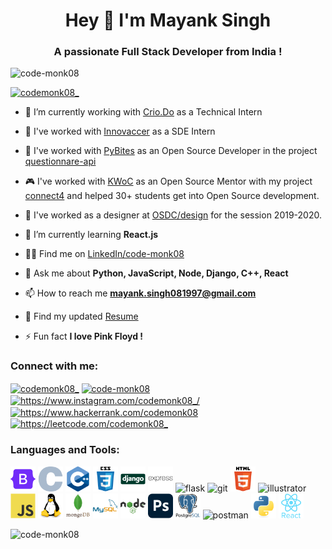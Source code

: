 <h1 align="center">Hey 👋 I'm Mayank Singh</h1>
<h3 align="center">A passionate Full Stack Developer from India !</h3>

<p align="left"> <img src="https://komarev.com/ghpvc/?username=code-monk08&label=Profile%20views&color=0e75b6&style=flat" alt="code-monk08" /> </p>

<p align="left"> <a href="https://twitter.com/codemonk08_" target="blank"><img src="https://img.shields.io/twitter/follow/codemonk08_?logo=twitter&style=for-the-badge" alt="codemonk08_" /></a> </p>


- 📜 I’m currently working with [Crio.Do](https://www.crio.do/) as a Technical Intern

- 🏥 I've worked with [Innovaccer](https://innovaccer.com/) as a SDE Intern

- 🔭 I've worked with [PyBites](https://codechalleng.es/) as an Open Source Developer in the project [questionnare-api](https://github.com/PyBites-Open-Source/questionnaire-api)

- 🎮 I've worked with [KWoC](https://kwoc.kossiitkgp.org/) as an Open Source Mentor with my project [connect4](https://github.com/code-monk08/connect4) and helped 30+ students get into Open Source development.

- 🎨 I've worked as a designer at [OSDC/design](https://github.com/osdc/design) for the session 2019-2020.

- 🌱 I’m currently learning **React.js**

- 👨‍💻 Find me on [LinkedIn/code-monk08](https://www.linkedin.com/in/code-monk08/)

- 💬 Ask me about **Python, JavaScript, Node, Django, C++, React**

- 📫 How to reach me **mayank.singh081997@gmail.com**

- 📄 Find my updated [Resume](https://drive.google.com/file/d/1KFrWBTHO5dlHXcP-TZhlsuUhV4SvIqBo/view)

- ⚡ Fun fact **I love Pink Floyd !**

<h3 align="left">Connect with me:</h3>
<p align="left">
<a href="https://twitter.com/codemonk08_" target="blank"><img align="center" src="https://cdn.jsdelivr.net/npm/simple-icons@3.0.1/icons/twitter.svg" alt="codemonk08_" height="30" width="40" /></a>
<a href="https://linkedin.com/in/code-monk08" target="blank"><img align="center" src="https://cdn.jsdelivr.net/npm/simple-icons@3.0.1/icons/linkedin.svg" alt="code-monk08" height="30" width="40" /></a>
<a href="https://www.instagram.com/codemonk08_/" target="blank"><img align="center" src="https://cdn.jsdelivr.net/npm/simple-icons@3.0.1/icons/instagram.svg" alt="https://www.instagram.com/codemonk08_/" height="30" width="40" /></a>
<a href="https://www.hackerrank.com/codemonk08" target="blank"><img align="center" src="https://cdn.jsdelivr.net/npm/simple-icons@3.0.1/icons/hackerrank.svg" alt="https://www.hackerrank.com/codemonk08" height="30" width="40" /></a>
<a href="https://leetcode.com/codemonk08_" target="blank"><img align="center" src="https://cdn.jsdelivr.net/npm/simple-icons@3.0.1/icons/leetcode.svg" alt="https://leetcode.com/codemonk08_" height="30" width="40" /></a>
</p>

<h3 align="left">Languages and Tools:</h3>
<p> 
<img src="https://raw.githubusercontent.com/devicons/devicon/master/icons/bootstrap/bootstrap-plain.svg" alt="c" width="40" height="40"/>
<img src="https://raw.githubusercontent.com/devicons/devicon/master/icons/c/c-original.svg" alt="c" width="40" height="40"/>
<img src="https://raw.githubusercontent.com/devicons/devicon/master/icons/cplusplus/cplusplus-original.svg" alt="cplusplus" width="40" height="40"/>  
<img src="https://raw.githubusercontent.com/devicons/devicon/master/icons/css3/css3-original-wordmark.svg" alt="css3" width="40" height="40"/>  
<img src="https://raw.githubusercontent.com/devicons/devicon/master/icons/django/django-original.svg" alt="django" width="40" height="40"/>  
<img src="https://raw.githubusercontent.com/devicons/devicon/master/icons/express/express-original-wordmark.svg" alt="express" width="40" height="40"/>  
<img src="https://www.vectorlogo.zone/logos/pocoo_flask/pocoo_flask-icon.svg" alt="flask" width="40" height="40"/>  
<img src="https://www.vectorlogo.zone/logos/git-scm/git-scm-icon.svg" alt="git" width="40" height="40"/>  
<img src="https://raw.githubusercontent.com/devicons/devicon/master/icons/html5/html5-original-wordmark.svg" alt="html5" width="40" height="40"/>  
<img src="https://www.vectorlogo.zone/logos/adobe_illustrator/adobe_illustrator-icon.svg" alt="illustrator" width="40" height="40"/>  
<img src="https://raw.githubusercontent.com/devicons/devicon/master/icons/javascript/javascript-original.svg" alt="javascript" width="40" height="40"/>  
<img src="https://raw.githubusercontent.com/devicons/devicon/master/icons/linux/linux-original.svg" alt="linux" width="40" height="40"/>  
<img src="https://raw.githubusercontent.com/devicons/devicon/master/icons/mongodb/mongodb-original-wordmark.svg" alt="mongodb" width="40" height="40"/>  
<img src="https://raw.githubusercontent.com/devicons/devicon/master/icons/mysql/mysql-original-wordmark.svg" alt="mysql" width="40" height="40"/>  
<img src="https://raw.githubusercontent.com/devicons/devicon/master/icons/nodejs/nodejs-original-wordmark.svg" alt="nodejs" width="40" height="40"/>  
<img src="https://raw.githubusercontent.com/devicons/devicon/master/icons/photoshop/photoshop-plain.svg" alt="photoshop" width="40" height="40"/>  
<img src="https://raw.githubusercontent.com/devicons/devicon/master/icons/postgresql/postgresql-original-wordmark.svg" alt="postgresql" width="40" height="40"/>  
<img src="https://www.vectorlogo.zone/logos/getpostman/getpostman-icon.svg" alt="postman" width="40" height="40"/>  
<img src="https://raw.githubusercontent.com/devicons/devicon/master/icons/python/python-original.svg" alt="python" width="40" height="40"/>  
<img src="https://raw.githubusercontent.com/devicons/devicon/master/icons/react/react-original-wordmark.svg" alt="react" width="40" height="40"/>
</p>
<p><img align="left" src="https://github-readme-stats.vercel.app/api/top-langs?username=code-monk08&show_icons=true&locale=en&layout=compact" alt="code-monk08" /></p>
